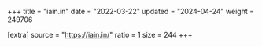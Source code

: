 +++
title = "iain.in"
date = "2022-03-22"
updated = "2024-04-24"
weight = 249706

[extra]
source = "https://iain.in/"
ratio = 1
size = 244
+++
